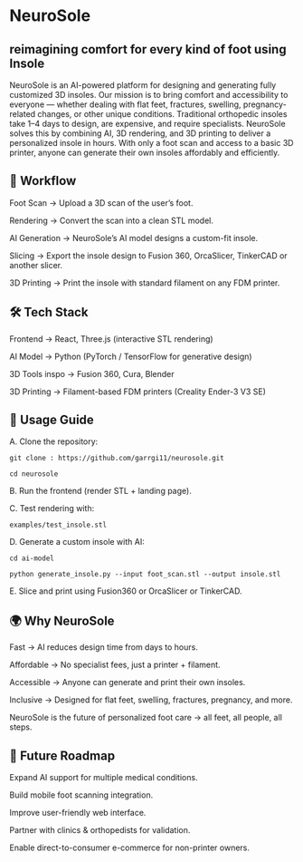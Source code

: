 # **NeuroSole**
## **reimagining comfort for every kind of foot using Insole**

NeuroSole is an AI-powered platform for designing and generating fully customized 3D insoles. Our mission is to bring comfort and accessibility to everyone — whether dealing with flat feet, fractures, swelling, pregnancy-related changes, or other unique conditions. 
Traditional orthopedic insoles take 1–4 days to design, are expensive, and require specialists. NeuroSole solves this by combining AI, 3D rendering, and 3D printing to deliver a personalized insole in hours. With only a foot scan and access to a basic 3D printer, anyone can generate their own insoles affordably and efficiently.

## 🚀 Workflow
Foot Scan → Upload a 3D scan of the user’s foot.

Rendering → Convert the scan into a clean STL model.

AI Generation → NeuroSole’s AI model designs a custom-fit insole.

Slicing → Export the insole design to Fusion 360, OrcaSlicer, TinkerCAD or another slicer.

3D Printing → Print the insole with standard filament on any FDM printer.

## 🛠️ Tech Stack
Frontend → React, Three.js (interactive STL rendering)

AI Model → Python (PyTorch / TensorFlow for generative design)

3D Tools inspo → Fusion 360, Cura, Blender

3D Printing → Filament-based FDM printers (Creality Ender-3 V3 SE)

## 📂 Usage Guide

A. Clone the repository:
```
git clone : https://github.com/garrgi11/neurosole.git

cd neurosole
```

B. Run the frontend (render STL + landing page).

C. Test rendering with:

```
examples/test_insole.stl
```

D. Generate a custom insole with AI:

```
cd ai-model

python generate_insole.py --input foot_scan.stl --output insole.stl
```

E. Slice and print using Fusion360 or OrcaSlicer or TinkerCAD.

## 🌍 Why NeuroSole

Fast → AI reduces design time from days to hours.

Affordable → No specialist fees, just a printer + filament.

Accessible → Anyone can generate and print their own insoles.

Inclusive → Designed for flat feet, swelling, fractures, pregnancy, and more.

NeuroSole is the future of personalized foot care → all feet, all people, all steps.

## 📌 Future Roadmap

Expand AI support for multiple medical conditions.

Build mobile foot scanning integration.

Improve user-friendly web interface.

Partner with clinics & orthopedists for validation.

Enable direct-to-consumer e-commerce for non-printer owners.

